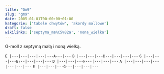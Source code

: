 ```yaml
---
title: "Gm9"
slug: "gm9"
date: 2005-01-01T00:00:00+01:00
kategorie: ['tabele chwytów', 'akordy mollowe']
draft: false
wikilinks: ['septyma_ma%C5%82a', 'nona_wielka']
---
```

G-moll z septymą małą<!-- link nie odnosił się do niczego --> i noną
wielką<!-- link nie odnosił się do niczego -->.

`E |---|---|---|---|---A---|---`
`B |---|---|---D---|---|---|---`
`G |---|---|---B♭--|---|---|---`
`D |---|---|---F---|---|---|---`
`A |---|---|---|---|---|---|---`
`E |---|---|---G---|---|---|---`



